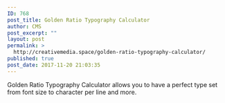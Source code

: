 ```yaml
---
ID: 768
post_title: Golden Ratio Typography Calculator
author: CMS
post_excerpt: ""
layout: post
permalink: >
  http://creativemedia.space/golden-ratio-typography-calculator/
published: true
post_date: 2017-11-20 21:03:35
---
```

Golden Ratio Typography Calculator allows you to have a perfect type set from font size to character per line and more.